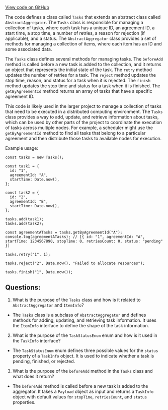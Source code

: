 [View code on GitHub](https://github.com/golemfactory/yajsapi/stats/tasks.ts)

The code defines a class called `Tasks` that extends an abstract class called `AbstractAggregator`. The `Tasks` class is responsible for managing a collection of tasks, where each task has a unique ID, an agreement ID, a start time, a stop time, a number of retries, a reason for rejection (if applicable), and a status. The `AbstractAggregator` class provides a set of methods for managing a collection of items, where each item has an ID and some associated data.

The `Tasks` class defines several methods for managing tasks. The `beforeAdd` method is called before a new task is added to the collection, and it returns an object that represents the initial state of the task. The `retry` method updates the number of retries for a task. The `reject` method updates the stop time, reason, and status for a task when it is rejected. The `finish` method updates the stop time and status for a task when it is finished. The `getByAgreementId` method returns an array of tasks that have a specific agreement ID.

This code is likely used in the larger project to manage a collection of tasks that need to be executed in a distributed computing environment. The `Tasks` class provides a way to add, update, and retrieve information about tasks, which can be used by other parts of the project to coordinate the execution of tasks across multiple nodes. For example, a scheduler might use the `getByAgreementId` method to find all tasks that belong to a particular agreement and then distribute those tasks to available nodes for execution.

Example usage:

```
const tasks = new Tasks();

const task1 = {
  id: "1",
  agreementId: "A",
  startTime: Date.now(),
};

const task2 = {
  id: "2",
  agreementId: "B",
  startTime: Date.now(),
};

tasks.add(task1);
tasks.add(task2);

const agreementATasks = tasks.getByAgreementId("A");
console.log(agreementATasks); // [{ id: "1", agreementId: "A", startTime: 1234567890, stopTime: 0, retriesCount: 0, status: "pending" }]

tasks.retry("1", 1);

tasks.reject("2", Date.now(), "Failed to allocate resources");

tasks.finish("1", Date.now());
```
## Questions: 
 1. What is the purpose of the `Tasks` class and how is it related to `AbstractAggregator` and `ItemInfo`?
- The `Tasks` class is a subclass of `AbstractAggregator` and defines methods for adding, updating, and retrieving task information. It uses the `ItemInfo` interface to define the shape of the task information.

2. What is the purpose of the `TaskStatusEnum` enum and how is it used in the `TaskInfo` interface?
- The `TaskStatusEnum` enum defines three possible values for the `status` property of a `TaskInfo` object. It is used to indicate whether a task is pending, finished, or rejected.

3. What is the purpose of the `beforeAdd` method in the `Tasks` class and what does it return?
- The `beforeAdd` method is called before a new task is added to the aggregator. It takes a `Payload` object as input and returns a `TaskInfo` object with default values for `stopTime`, `retriesCount`, and `status` properties.